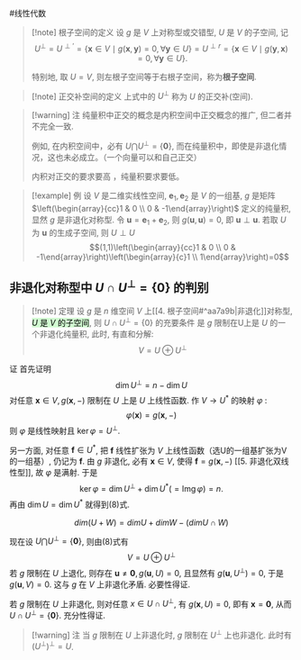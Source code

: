#线性代数 

>[!note] 根子空间的定义
>设 $g$ 是 $V$ 上对称型或交错型, $U$ 是 $V$ 的子空间, 记
>$$
U^{\perp}=U^{\perp \prime}=\{\mathbf{x} \in V \mid g(\mathbf{x}, \mathbf{y})=0, \forall \mathbf{y} \in U\}=U^{\perp r}=\{\mathbf{x} \in V \mid g(\mathbf{y}, \mathbf{x})=0, \forall \mathbf{y} \in U\} .
>$$
>
>特别地, 取 $U=V$, 则左根子空间等于右根子空间，称为**根子空间**.



>[!note] 正交补空间的定义 
>上式中的 $U^{\perp}$ 称为 $U$ 的正交补(空间).

>[!warning] 注
>纯量积中正交的概念是内积空间中正交概念的推广, 但二者并不完全一致. 
>
>例如, 在内积空间中，必有 $U \bigcap U^{\perp}=\{\boldsymbol{0}\}$, 而在纯量积中，即使是非退化情况，这也未必成立。（一个向量可以和自己正交）
>
>内积对正交的要求要高 ，纯量积要求要低。



>[!example] 例
>设 $V$ 是二维实线性空间, $\mathbf{e}_1, \mathbf{e}_2$ 是 $V$ 的一组基, $g$ 是矩阵 $\left(\begin{array}{cc}1 & 0 \\ 0 & -1\end{array}\right)$ 定义的纯量积, 显然 $g$ 是非退化对称型. 令 $\mathbf{u}=\mathbf{e}_1+\mathbf{e}_2$, 则 $g(\mathbf{u}, \mathbf{u})=0$, 即 $\mathbf{u} \perp \mathbf{u}$. 若取 $U$ 为 $\mathbf{u}$ 的生成子空间, 则 $U \perp U$
>$$(1,1)\left(\begin{array}{cc}1 & 0 \\ 0 & -1\end{array}\right)\left(\begin{array}{c}1 \\ 1\end{array}\right)=0$$


## 非退化对称型中 $U \cap U^{\perp}=\{\boldsymbol{0}\}$ 的判别
>[!note] 定理 
>设 $g$ 是 $n$ 维空间 $V$ 上[[4. 根子空间#^aa7a9b|非退化]]对称型,<mark style="background: #BBFABBA6;"> $U$ 是 $V$ 的子空间</mark>, 则 $U \cap U^{\perp}=\{0\}$ 的充要条件 是 $g$ 限制在U上是 $U$ 的一个非退化纯量积, 此时, 有直和分解:
>$$
>V=U \oplus U^{\perp}
>$$


证 首先证明
$$
\operatorname{dim} U^{\perp}=n-\operatorname{dim} U \tag{8}
$$
对任意 $\mathbf{x} \in V, g(\mathbf{x},-)$ 限制在 $U$ 上是 $U$ 上线性函数. 作 $V \rightarrow U^*$ 的映射 $\varphi$ :
$$
\varphi(\mathbf{x})=g(\mathbf{x},-)
$$
则 $\varphi$ 是线性映射且 $\operatorname{ker} \varphi=U^{\perp}$.

另一方面, 对任意 $\mathbf{f} \in U^*$, 把 $\mathbf{f}$ 线性扩张为 $V$ 上线性函数（选U的一组基扩张为V的一组基）, 仍记为 $\mathbf{f}$. 由 $g$ 非退化, 必有 $\mathbf{x} \in V$, 使得 $\mathbf{f}=g(\mathbf{x},-)$ [[5. 非退化双线性型]], 故 $\varphi$ 是满射. 于是
$$
\operatorname{ker} \varphi=\operatorname{dim} U^{\perp}+\operatorname{dim}U^*(=\operatorname{\mathrm{Im}g} \varphi) =n .
$$
再由 $\operatorname{dim} U=\operatorname{dim} U^*$ 就得到(8)式.


$$dim(U+W)=dim U+dim W - (dim U \cap W)$$


现在设 $U \bigcap U^{\perp}=\{\boldsymbol{0}\}$, 则由(8)式有
$$
V=U \oplus U^{\perp}
$$
若 $g$ 限制在 $U$ 上退化, 则存在 $\mathbf{u} \neq \mathbf{0}, g(\mathbf{u}, U)=0$, 且显然有 $g\left(\mathbf{u}, U^{\perp}\right)=0$, 于是 $g(\mathbf{u}, V)=0$. 这与 $g$ 在 $V$ 上非退化矛盾. 必要性得证.

若 $g$ 限制在 $U$ 上非退化, 则对任意 $x \in U \cap U^{\perp}$, 有 $g(\mathbf{x}, U)=0$, 即有 $\mathbf{x}=\mathbf{0}$, 从而 $U \cap U^{\perp}=\{\mathbf{0}\}$. 充分性得证.

>[!warning] 注
>当 $g$ 限制在 $U$ 上非退化时, $g$ 限制在 $U^{\perp}$ 上也非退化. 此时有 $\left(U^{\perp}\right)^{\perp}=U$.